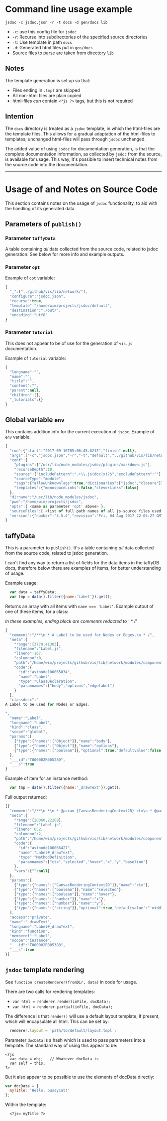 # Command line usage example

```
jsdoc -c jsdoc.json -r -t docs -d gen/docs lib

```

- `-c`: use this config file for `jsdoc`
- `-r`: Recurse into subdirectories of the specified source directories
- `-t`: Use template in path `docs`
- `-d`: Generated html files put in `gen/docs`
- Source files to parse are taken from directory `lib`


## Notes

The template generation is set up so that:

  - Files ending in `.tmpl` are skipped
  - All non-html files are plain copied
  - html-files *can* contain `<?js ?>` tags, but this is not required


## Intention

The `docs` directory is treated as a `jsdoc` template, in which the html-files are the template files. This allows for a gradual adaptation of the html-files to templates; unchanged html-files will pass through `jsdoc` unchanged.

The added value of using `jsdoc` for documentation generation, is that the complete documentation information, as collected by `jsdoc` from the source, is available for usage. This way, it's possible to insert technical notes from the source code into the documentation.

----

# Usage of and Notes on Source Code

This section contains notes on the usage of `jsdoc` functionality, to aid with the handling of its generated data.


## Parameters of `publish()`

### Parameter `taffyData`

  A table containing *all* data collected from the source code, related to jsdoc generation. See below for more info and example outputs.

### Parameter `opt`

Example of `opt` variable:

```js
{
  "_":["../github/vis/lib/network/"],
  "configure":"jsdoc.json",
  "recurse":true,
  "template":"/home/wim/projects/jsdoc/default",
  "destination":"./out/",
  "encoding":"utf8"
}
```

### Parameter `tutorial`

This does not appear to be of use for the generation of `vis.js` documentation.

Example of `tutorial` variable:

```js
{
  "longname":"",
  "name":"",
  "title":"",
  "content":"",
  "parent":null,
  "children":[],
  "_tutorials":{}
}
```

## Global variable `env`

This contains addition info for the current execution of `jsdoc`. Example of `env` variable:

```js
{
  "run":{"start":"2017-09-16T05:06:45.621Z","finish":null},
  "args":["-c","jsdoc.json","-r","-t","default","../github/vis/lib/network/"],
  "conf":{
    "plugins":["/usr/lib/node_modules/jsdoc/plugins/markdown.js"],
    "recurseDepth":10,
    "source":{"includePattern":".+\\.js(doc|x)?$","excludePattern":""},
    "sourceType":"module",
    "tags":{"allowUnknownTags":true,"dictionaries":["jsdoc","closure"]},
    "templates":{"monospaceLinks":false,"cleverLinks":false}
  },
  "dirname":"/usr/lib/node_modules/jsdoc",
  "pwd":"/home/wim/projects/jsdoc",
  "opts":{ <same as parameter 'opt' above> },
  "sourceFiles":[ <list of full path names of all js-source files used as input> ],
  "version":{"number":"3.5.4","revision":"Fri, 04 Aug 2017 22:05:27 GMT"}
}
```


## taffyData

This is a parameter to `publish()`. It's a table containing *all* data collected from the source code, related to jsdoc generation.

I can't find any way to return a list of fields for the data items in the taffyDB docs, therefore below there are examples of items, for better understanding of usage.

Example usage:

```js
  var data = taffyData;
  var tmp = data().filter({name:'Label'}).get();
```

Returns an array with all items with `name === 'Label'`. Example output of one of these items, for a class:

*In these examples, ending block are comments redacted to ' * /'*

```js
{
  "comment":"/**\n * A Label to be used for Nodes or Edges.\n * /",
  "meta":{
    "range":[3770,41303],
    "filename":"Label.js",
    "lineno":167,
    "columnno":0,
    "path":"/home/wim/projects/github/vis/lib/network/modules/components/shared",
    "code":{
      "id":"astnode100065034",
      "name":"Label",
      "type":"ClassDeclaration",
      "paramnames":["body","options","edgelabel"]
    }
  },
  "classdesc":"
A Label to be used for Nodes or Edges.

",
  "name":"Label",
  "longname":"Label",
  "kind":"class",
  "scope":"global",
  "params":[
    {"type":{"names":["Object"]},"name":"body"},
    {"type":{"names":["Object"]},"name":"options"},
    {"type":{"names":["boolean"]},"optional":true,"defaultvalue":false,"name":"edgelabel"}
  ],
  "___id":"T000002R005289",
  "___s":true
}
```

Example of item for an instance method:

```js
  var tmp = data().filter({name:'_drawText'}).get();
```

Full output returned:

```js
[{
  "comment":"/**\n *\n * @param {CanvasRenderingContext2D} ctx\n * @param {boolean} selected\n * @param {boolean} hover\n * @param {number} x\n * @param {number} y\n * @param {string} [baseline='middle']\n * @private\n * /",
  "meta":{
    "range":[20060,22269],
    "filename":"Label.js",
    "lineno":652,
    "columnno":2,
    "path":"/home/wim/projects/github/vis/lib/network/modules/components/shared",
    "code":{
      "id":"astnode100066427",
      "name":"Label#_drawText",
      "type":"MethodDefinition",
      "paramnames":["ctx","selected","hover","x","y","baseline"]
    },
    "vars":{"":null}
  },
  "params":[
    {"type":{"names":["CanvasRenderingContext2D"]},"name":"ctx"},
    {"type":{"names":["boolean"]},"name":"selected"},
    {"type":{"names":["boolean"]},"name":"hover"},
    {"type":{"names":["number"]},"name":"x"},
    {"type":{"names":["number"]},"name":"y"},
    {"type":{"names":["string"]},"optional":true,"defaultvalue":"'middle'","name":"baseline"}
  ],
  "access":"private",
  "name":"_drawText",
  "longname":"Label#_drawText",
  "kind":"function",
  "memberof":"Label",
  "scope":"instance",
  "___id":"T000002R005388",
  "___s":true
}]
```

## `jsdoc` template rendering

See `function createRenderer(fromDir, data)` in code for usage.

There are two calls for rendering templates:
 
  - `var html = renderer.render(inFile, docData);`
  - `var html = renderer.partial(inFile, docData);`
 
The difference is that `render()` will use a default layout template, if present, which will encapsulate all html. This can be set by:
 
```js
  renderer.layout = 'path/to/default/layout.tmpl'; 
```
 
Parameter `docData` is a hash which is used to pass parameters into a template. The standard way of using this appear to be:

```
<?js
  var data = obj;   // Whatever docData is
  var self = this;
?>
```
 
But it also appear to be possible to use the elements of docData directly:

```js
var docData = {
  myTitle: 'Hello, pussycat!'
};
```
 
Within the template:

```
  <?js= myTitle ?>
```
